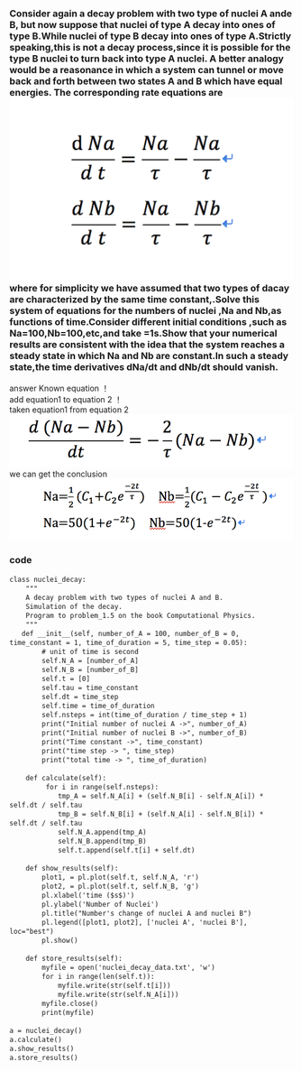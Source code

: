 ### Consider again a decay problem with two type of nuclei A ande B, but now suppose that nuclei of type A decay into ones of type B.While nuclei of type B decay into ones of type A.Strictly speaking,this is not a decay process,since it is possible for the type B nuclei to turn back into type A nuclei. A better analogy would be a reasonance in which a system can tunnel or move back and forth between two states A and B which have equal energies. The corresponding rate equations are ![](https://github.com/chenzhuo316/Compuational_physics_N2014301020138/blob/master/gif/QQ20171007-212200%402x.png) where for simplicity we have assumed that two types of dacay are characterized by the same time constant,![]().Solve this system of equations for the numbers of nuclei ,Na and Nb,as functions of time.Consider different initial conditions ,such as Na=100,Nb=100,etc,and take ![]()=1s.Show that your numerical results are consistent with the idea that the system reaches a steady state in which Na and Nb are constant.In such a steady state,the time derivatives dNa/dt and dNb/dt should vanish. <br>
answer Known equation ！[](https://github.com/chenzhuo316/Compuational_physics_N2014301020138/blob/master/gif/QQ20171007-212200%402x.png)<br>
add equation1 to equation 2 ！[]()<br>
taken equation1 from equation 2 ![](https://github.com/chenzhuo316/Compuational_physics_N2014301020138/blob/master/gif/QQ20171007-223208%402x.png)<br>
we can get the conclusion ![](https://github.com/chenzhuo316/Compuational_physics_N2014301020138/blob/master/gif/QQ20171007-223154%402x.png)<br>
### code
```import pylab as pl
class nuclei_decay:
    """
    A decay problem with two types of nuclei A and B.
    Simulation of the decay.
    Program to problem_1.5 on the book Computational Physics.
    """
   def __init__(self, number_of_A = 100, number_of_B = 0, time_constant = 1, time_of_duration = 5, time_step = 0.05):
        # unit of time is second
        self.N_A = [number_of_A]
        self.N_B = [number_of_B]
        self.t = [0]
        self.tau = time_constant
        self.dt = time_step
        self.time = time_of_duration
        self.nsteps = int(time_of_duration / time_step + 1)
        print("Initial number of nuclei A ->", number_of_A)
        print("Initial number of nuclei B ->", number_of_B)
        print("Time constant ->", time_constant)
        print("time step -> ", time_step)
        print("total time -> ", time_of_duration)

    def calculate(self):
         for i in range(self.nsteps):
            tmp_A = self.N_A[i] + (self.N_B[i] - self.N_A[i]) * self.dt / self.tau
            tmp_B = self.N_B[i] + (self.N_A[i] - self.N_B[i]) * self.dt / self.tau
            self.N_A.append(tmp_A)
            self.N_B.append(tmp_B)
            self.t.append(self.t[i] + self.dt)

    def show_results(self):
        plot1, = pl.plot(self.t, self.N_A, 'r')
        plot2, = pl.plot(self.t, self.N_B, 'g')
        pl.xlabel('time ($s$)')
        pl.ylabel('Number of Nuclei')
        pl.title("Number's change of nuclei A and nuclei B")
        pl.legend([plot1, plot2], ['nuclei A', 'nuclei B'], loc="best")
        pl.show()

    def store_results(self):
        myfile = open('nuclei_decay_data.txt', 'w')
        for i in range(len(self.t)):
            myfile.write(str(self.t[i]))
            myfile.write(str(self.N_A[i]))
        myfile.close()
        print(myfile)

a = nuclei_decay()
a.calculate()
a.show_results()
a.store_results()
